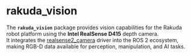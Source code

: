 # rakuda_vision

The **`rakuda_vision`** package provides vision capabilities for the Rakuda robot platform using the **Intel RealSense D415** depth camera.  
It integrates the [realsense2_camera](https://github.com/IntelRealSense/realsense-ros) driver into the ROS 2 ecosystem, making RGB-D data available for perception, manipulation, and AI tasks.

